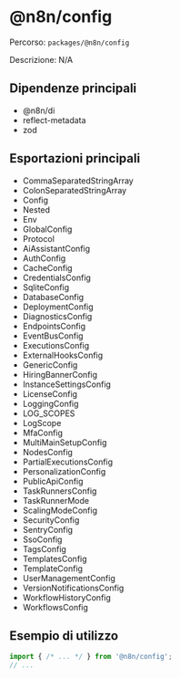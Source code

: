 # @n8n/config

Percorso: `packages/@n8n/config`

Descrizione: N/A

## Dipendenze principali
- @n8n/di
- reflect-metadata
- zod

## Esportazioni principali
- CommaSeparatedStringArray
- ColonSeparatedStringArray
- Config
- Nested
- Env
- GlobalConfig
- Protocol
- AiAssistantConfig
- AuthConfig
- CacheConfig
- CredentialsConfig
- SqliteConfig
- DatabaseConfig
- DeploymentConfig
- DiagnosticsConfig
- EndpointsConfig
- EventBusConfig
- ExecutionsConfig
- ExternalHooksConfig
- GenericConfig
- HiringBannerConfig
- InstanceSettingsConfig
- LicenseConfig
- LoggingConfig
- LOG_SCOPES
- LogScope
- MfaConfig
- MultiMainSetupConfig
- NodesConfig
- PartialExecutionsConfig
- PersonalizationConfig
- PublicApiConfig
- TaskRunnersConfig
- TaskRunnerMode
- ScalingModeConfig
- SecurityConfig
- SentryConfig
- SsoConfig
- TagsConfig
- TemplatesConfig
- TemplateConfig
- UserManagementConfig
- VersionNotificationsConfig
- WorkflowHistoryConfig
- WorkflowsConfig

## Esempio di utilizzo

```js
import { /* ... */ } from '@n8n/config';
// ...
```
